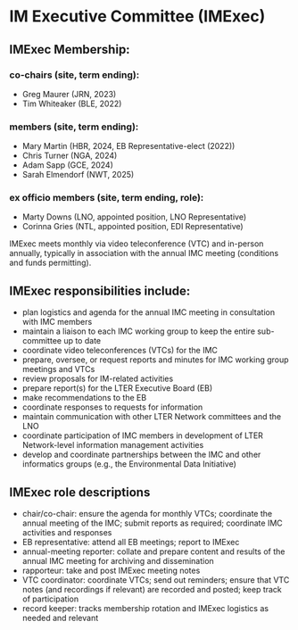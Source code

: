 # IM Executive Committee (IMExec)

## IMExec Membership:

### co-chairs (site, term ending):
- Greg Maurer (JRN, 2023)
- Tim Whiteaker (BLE, 2022)

### members (site, term ending):
- Mary Martin (HBR, 2024, EB Representative-elect (2022))
- Chris Turner (NGA, 2024)
- Adam Sapp (GCE, 2024)
- Sarah Elmendorf (NWT, 2025)

### ex officio members (site, term ending, role):
- Marty Downs (LNO, appointed position, LNO Representative)
- Corinna Gries (NTL, appointed position, EDI Representative)

IMExec meets monthly via video teleconference (VTC) and in-person annually, typically in association with the annual IMC meeting (conditions and funds permitting).

## IMExec responsibilities include:
* plan logistics and agenda for the annual IMC meeting in consultation with IMC members
* maintain a liaison to each IMC working group to keep the entire sub-committee up to date
* coordinate video teleconferences (VTCs) for the IMC
* prepare, oversee, or request reports and minutes for IMC working group meetings and VTCs
* review proposals for IM-related activities
* prepare report(s) for the LTER Executive Board (EB)
* make recommendations to the EB
* coordinate responses to requests for information
* maintain communication with other LTER Network committees and the LNO
* coordinate participation of IMC members in development of LTER Network-level information management activities
* develop and coordinate partnerships between the IMC and other informatics groups (e.g., the Environmental Data Initiative)

## IMExec role descriptions
* chair/co-chair: ensure the agenda for monthly VTCs; coordinate the annual meeting of the IMC; submit reports as required; coordinate IMC activities and responses
* EB representative: attend all EB meetings; report to IMExec
* annual-meeting reporter: collate and prepare content and results of the annual IMC meeting for archiving and dissemination
* rapporteur: take and post IMExec meeting notes
* VTC coordinator: coordinate VTCs; send out reminders; ensure that VTC notes (and recordings if relevant) are recorded and posted; keep track of participation
* record keeper: tracks membership rotation and IMExec logistics as needed and relevant
